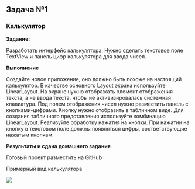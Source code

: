 ## Задача №1
### Калькулятор


**Задание:**

Разработать интерфейс калькулятора.
Нужно сделать текстовое поле TextView и панель цифр калькулятора для ввода чисел.



**Выполнение**

Создайте новое приложение, оно должно быть похоже на настоящий калькулятор.
В качестве основного Layout экрана используйте LinearLayout.
На экране нужно отображать элемент отображения текста, а не ввода текста, чтобы не активизировалась системная клавиатура.
Под полем отображения чисел нужно разместить панель с кнопками-цифрами. Кнопку нужно отобразить в табличном виде.
Для создания табличного представления используйте комбинацию LinearLayout.
Реализуйте обработку нажатия на кнопки. При нажатии на кнопку в текстовом поле должны появляться цифры, соответствующие нажатым кнопкам.




**Результаты и сдача домашнего задания**

Готовый проект разместить на GitHub

Примерный вид калькулятора

![](https://i.imgur.com/4wZ5bk6.png)
